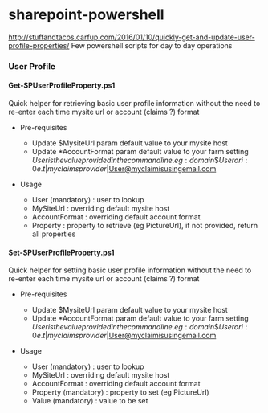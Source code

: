 # sharepoint-powershell
http://stuffandtacos.carfup.com/2016/01/10/quickly-get-and-update-user-profile-properties/
Few powershell scripts for day to day operations

### User Profile
#### Get-SPUserProfileProperty.ps1

Quick helper for retrieving basic user profile information without the need to re-enter each time mysite url or account (claims ?) format

* Pre-requisites
  * Update $MysiteUrl param default value to your mysite host
  * Update *AccountFormat param default value to your farm setting $User is the value provided in the command line. eg : domain\$User or i:0e.t|myclaimsprovider|$User@myclaimisusingemail.com

* Usage

  * User (mandatory) : user to lookup
  * MySiteUrl : overriding default mysite host
  * AccountFormat : overriding default account format
  * Property : property to retrieve (eg PictureUrl), if not provided, return all properties

#### Set-SPUserProfileProperty.ps1

Quick helper for setting basic user profile information without the need to re-enter each time mysite url or account (claims ?) format

* Pre-requisites
  * Update $MysiteUrl param default value to your mysite host
  * Update *AccountFormat param default value to your farm setting $User is the value provided in the command line. eg : domain\$User or i:0e.t|myclaimsprovider|$User@myclaimisusingemail.com
  
* Usage

  * User (mandatory) : user to lookup
  * MySiteUrl : overriding default mysite host
  * AccountFormat : overriding default account format
  * Property (mandatory) : property to set (eg PictureUrl)
  * Value (mandatory) : value to be set
